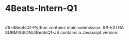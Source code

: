 # 4Beats-Intern-Q1
#
##-4BeatsQ1-Python contains main submission.
##-EXTRA SUBMISSION/4BeatsQ1-JS contains a Javascipt version.
